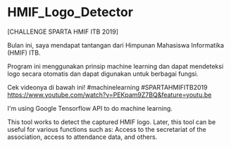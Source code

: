 # HMIF_Logo_Detector

[CHALLENGE SPARTA HMIF ITB 2019]

Bulan ini, saya mendapat tantangan dari Himpunan Mahasiswa Informatika (HMIF) ITB.

Program ini menggunakan prinsip machine learning dan dapat mendeteksi logo secara otomatis dan dapat digunakan untuk berbagai fungsi.

Cek videonya di bawah ini!
#machinelearning #SPARTAHMIFITB2019
https://www.youtube.com/watch?v=PEKpam9Z7BQ&feature=youtu.be

I'm using Google Tensorflow API to do machine learning.

This tool works to detect the captured HMIF logo.
Later, this tool can be useful for various functions such as: 
Access to the secretariat of the association, 
access to attendance data, and others.
